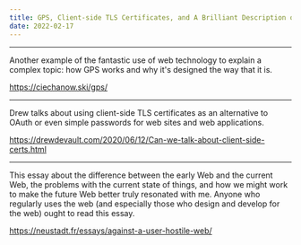 ```yaml
---
title: GPS, Client-side TLS Certificates, and A Brilliant Description of Our Current Dystopia
date: 2022-02-17
---
```

<hr>

Another example of the fantastic use of web technology to explain a complex topic: how GPS works and why it's designed the way that it is.

https://ciechanow.ski/gps/

<hr>

Drew talks about using client-side TLS certificates as an alternative to OAuth or even simple passwords for web sites and web applications.

https://drewdevault.com/2020/06/12/Can-we-talk-about-client-side-certs.html

<hr>

This essay about the difference between the early Web and the current Web, the problems with the current state of things, and how we might work to make the future Web better truly resonated with me. Anyone who regularly uses the web (and especially those who design and develop for the web) ought to read this essay.

https://neustadt.fr/essays/against-a-user-hostile-web/
